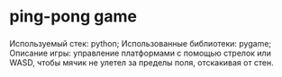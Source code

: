 # ping-pong game
###
Используемый стек: python;
Использованные библиотеки: pygame;
Описание игры: управление платформами с помощью стрелок или WASD, чтобы мячик не улетел за пределы поля, отскакивая от стен.
